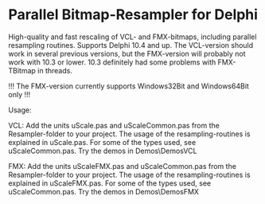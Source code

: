 # Parallel Bitmap-Resampler for Delphi

 High-quality and fast rescaling of VCL- and FMX-bitmaps, including parallel resampling routines.
 Supports Delphi 10.4 and up. The VCL-version should work in several previous versions, but the FMX-version will probably not work with 10.3 or lower. 10.3 definitely had some problems with FMX-TBitmap in threads.
 
 !!! The FMX-version currently supports Windows32Bit and Windows64Bit only !!!

Usage:

  VCL: Add the units uScale.pas and uScaleCommon.pas from the Resampler-folder to your project. 
       The usage of the resampling-routines is explained in uScale.pas.
       For some of the types used, see uScaleCommon.pas.
       Try the demos in Demos\DemosVCL

  FMX: Add the units uScaleFMX.pas and uScaleCommon.pas from the Resampler-folder to your project. 
       The usage of the resampling-routines is explained in uScaleFMX.pas. 
       For some of the types used, see uScaleCommon.pas.
       Try the demos in Demos\DemosFMX
